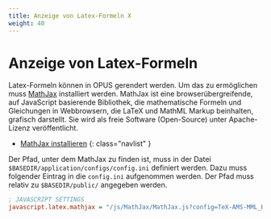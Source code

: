 ```yaml
---
title: Anzeige von Latex-Formeln X
weight: 40
---
```


# Anzeige von Latex-Formeln

Latex-Formeln können in OPUS gerendert werden. Um das zu ermöglichen muss [MathJax][MATHJAX] installiert werden.
MathJax ist eine browserübergreifende, auf JavaScript basierende Bibliothek, die mathematische Formeln
und Gleichungen in Webbrowsern, die LaTeX und MathML Markup beinhalten, grafisch darstellt. Sie wird
als freie Software (Open-Source) unter Apache-Lizenz veröffentlicht.

* [MathJax installieren](../installation/mathjax.html)
{: class="navlist" }

Der Pfad, unter dem MathJax zu finden ist, muss in der Datei `$BASEDIR/application/configs/config.ini`
definiert werden. Dazu muss folgender Eintrag in die `config.ini` aufgenommen werden. Der Pfad muss relativ
zu `$BASEDIR/public/` angegeben werden.

~~~ ini
; JAVASCRIPT SETTINGS
javascript.latex.mathjax = "/js/MathJax/MathJax.js?config=TeX-AMS-MML_HTMLorMML"
~~~

[MATHJAX]: https://www.mathjax.org/
